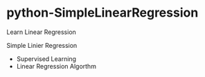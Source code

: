 # python-SimpleLinearRegression
Learn Linear Regression

Simple Linier Regression 
- Supervised Learning 
- Linear Regression Algorthm 
